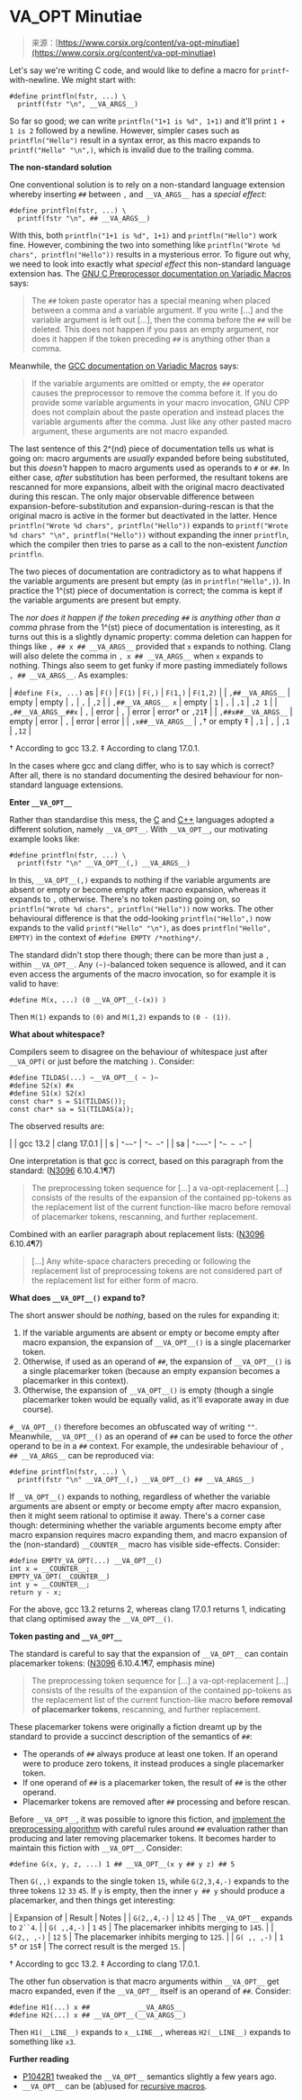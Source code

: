 <!--yml
category: 未分类
date: 2024-05-27 14:34:45
-->

# __VA_OPT__ Minutiae

> 来源：[https://www.corsix.org/content/va-opt-minutiae](https://www.corsix.org/content/va-opt-minutiae)

Let's say we're writing C code, and would like to define a macro for `printf`-with-newline. We might start with:

```
#define printfln(fstr, ...) \
  printf(fstr "\n", __VA_ARGS__) 
```

So far so good; we can write `printfln("1+1 is %d", 1+1)` and it'll print `1 + 1 is 2` followed by a newline. However, simpler cases such as `printfln("Hello")` result in a syntax error, as this macro expands to `printf("Hello" "\n",)`, which is invalid due to the trailing comma.

**The non-standard solution**

One conventional solution is to rely on a non-standard language extension whereby inserting `##` between `,` and `__VA_ARGS__` has a *special effect*:

```
#define printfln(fstr, ...) \
  printf(fstr "\n", ## __VA_ARGS__) 
```

With this, both `printfln("1+1 is %d", 1+1)` and `printfln("Hello")` work fine. However, combining the two into something like `printfln("Wrote %d chars", printfln("Hello"))` results in a mysterious error. To figure out why, we need to look into exactly what *special effect* this non-standard language extension has. The [GNU C Preprocessor documentation on Variadic Macros](https://gcc.gnu.org/onlinedocs/gcc-13.2.0/cpp/Variadic-Macros.html) says:

> The `##` token paste operator has a special meaning when placed between a comma and a variable argument. If you write [...] and the variable argument is left out [...], then the comma before the `##` will be deleted. This does not happen if you pass an empty argument, nor does it happen if the token preceding `##` is anything other than a comma.

Meanwhile, the [GCC documentation on Variadic Macros](https://gcc.gnu.org/onlinedocs/gcc-13.2.0/gcc/Variadic-Macros.html) says:

> If the variable arguments are omitted or empty, the `##` operator causes the preprocessor to remove the comma before it. If you do provide some variable arguments in your macro invocation, GNU CPP does not complain about the paste operation and instead places the variable arguments after the comma. Just like any other pasted macro argument, these arguments are not macro expanded.

The last sentence of this 2^(nd) piece of documentation tells us what is going on: macro arguments are *usually* expanded before being substituted, but this *doesn't* happen to macro arguments used as operands to `#` or `##`. In either case, *after* substitution has been performed, the resultant tokens are rescanned for more expansions, albeit with the original macro deactivated during this rescan. The only major observable difference between expansion-before-substitution and expansion-during-rescan is that the original macro is active in the former but deactivated in the latter. Hence `printfln("Wrote %d chars", printfln("Hello"))` expands to `printf("Wrote %d chars" "\n", printfln("Hello"))` without expanding the inner `printfln`, which the compiler then tries to parse as a call to the non-existent *function* `printfln`.

The two pieces of documentation are contradictory as to what happens if the variable arguments are present but empty (as in `printfln("Hello",)`). In practice the 1^(st) piece of documentation is correct; the comma is kept if the variable arguments are present but empty.

The *nor does it happen if the token preceding `##` is anything other than a comma* phrase from the 1^(st) piece of documentation is interesting, as it turns out this is a slightly dynamic property: comma deletion can happen for things like `, ## x ## __VA_ARGS__` provided that `x` expands to nothing. Clang will also delete the comma in `, x ## __VA_ARGS__` when `x` expands to nothing. Things also seem to get funky if more pasting immediately follows `, ## __VA_ARGS__`. As examples:

| `#define F(x, ...)` as | `F()` | `F(1)` | `F(,)` | `F(1,)` | `F(1,2)` |
| `,##__VA_ARGS__` | empty | empty | `,` | `,` | `,2` |
| `,##__VA_ARGS__ x` | empty | `1` | `,` | `,1` | `,2 1` |
| `,##__VA_ARGS__##x` | `,` | error | `,` | error | error† or `,21`‡ |
| `,##x##__VA_ARGS__` | empty | error | `,` | error | error |
| `,x##__VA_ARGS__` | `,`† or empty ‡ | `,1` | `,` | `,1` | `,12` |

† According to gcc 13.2.
‡ According to clang 17.0.1.

In the cases where gcc and clang differ, who is to say which is correct? After all, there is no standard documenting the desired behaviour for non-standard language extensions.

**Enter `__VA_OPT__`**

Rather than standardise this mess, the [C](https://www.open-std.org/jtc1/sc22/wg14/www/docs/n3033.htm) and [C++](https://www.open-std.org/jtc1/sc22/wg21/docs/papers/2017/p0306r4.html) languages adopted a different solution, namely `__VA_OPT__`. With `__VA_OPT__`, our motivating example looks like:

```
#define printfln(fstr, ...) \
  printf(fstr "\n" __VA_OPT__(,) __VA_ARGS__) 
```

In this, `__VA_OPT__(,)` expands to nothing if the variable arguments are absent or empty or become empty after macro expansion, whereas it expands to `,` otherwise. There's no token pasting going on, so `printfln("Wrote %d chars", printfln("Hello"))` now works. The other behavioural difference is that the odd-looking `printfln("Hello",)` now expands to the valid `printf("Hello" "\n")`, as does `printfln("Hello", EMPTY)` in the context of `#define EMPTY /*nothing*/`.

The standard didn't stop there though; there can be more than just a `,` within `__VA_OPT__`. Any `(`-`)`-balanced token sequence is allowed, and it can even access the arguments of the macro invocation, so for example it is valid to have:

```
#define M(x, ...) (0 __VA_OPT__(-(x)) ) 
```

Then `M(1)` expands to `(0)` and `M(1,2)` expands to `(0 - (1))`.

**What about whitespace?**

Compilers seem to disagree on the behaviour of whitespace just after `__VA_OPT(` or just before the matching `)`. Consider:

```
#define TILDAS(...) ~__VA_OPT__( ~ )~
#define S2(x) #x
#define S1(x) S2(x)
const char* s = S1(TILDAS());
const char* sa = S1(TILDAS(a)); 
```

The observed results are:

|  | gcc 13.2 | clang 17.0.1 |
| s | `"~~"` | `"~ ~"` |
| sa | `"~~~"` | `"~ ~ ~"` |

One interpretation is that gcc is correct, based on this paragraph from the standard: ([N3096](https://www.open-std.org/jtc1/sc22/wg14/www/docs/n3096.pdf) 6.10.4.1¶7)

> The preprocessing token sequence for [...] a va-opt-replacement [...] consists of the results of the expansion of the contained pp-tokens as the replacement list of the current function-like macro before removal of placemarker tokens, rescanning, and further replacement.

Combined with an earlier paragraph about replacement lists: ([N3096](https://www.open-std.org/jtc1/sc22/wg14/www/docs/n3096.pdf) 6.10.4¶7)

> [...] Any white-space characters preceding or following the replacement list of preprocessing tokens are not considered part of the replacement list for either form of macro.

**What does `__VA_OPT__()` expand to?**

The short answer should be *nothing*, based on the rules for expanding it:

1.  If the variable arguments are absent or empty or become empty after macro expansion, the expansion of `__VA_OPT__()` is a single placemarker token.
2.  Otherwise, if used as an operand of `##`, the expansion of `__VA_OPT__()` is a single placemarker token (because an empty expansion becomes a placemarker in this context).
3.  Otherwise, the expansion of `__VA_OPT__()` is empty (though a single placemarker token would be equally valid, as it'll evaporate away in due course).

`#__VA_OPT__()` therefore becomes an obfuscated way of writing `""`. Meanwhile, `__VA_OPT__()` as an operand of `##` can be used to force the *other* operand to be in a `##` context. For example, the undesirable behaviour of `, ## __VA_ARGS__` can be reproduced via:

```
#define printfln(fstr, ...) \
  printf(fstr "\n" __VA_OPT__(,) __VA_OPT__() ## __VA_ARGS__) 
```

If `__VA_OPT__()` expands to nothing, regardless of whether the variable arguments are absent or empty or become empty after macro expansion, then it might seem rational to optimise it away. There's a corner case though: determining whether the variable arguments become empty after macro expansion requires macro expanding them, and macro expansion of the (non-standard) `__COUNTER__` macro has visible side-effects. Consider:

```
#define EMPTY_VA_OPT(...) __VA_OPT__()
int x = __COUNTER__;
EMPTY_VA_OPT(__COUNTER__)
int y = __COUNTER__;
return y - x; 
```

For the above, gcc 13.2 returns 2, whereas clang 17.0.1 returns 1, indicating that clang optimised away the `__VA_OPT__()`.

**Token pasting and `__VA_OPT__`**

The standard is careful to say that the expansion of `__VA_OPT__` can contain placemarker tokens: ([N3096](https://www.open-std.org/jtc1/sc22/wg14/www/docs/n3096.pdf) 6.10.4.1¶7, emphasis mine)

> The preprocessing token sequence for [...] a va-opt-replacement [...] consists of the results of the expansion of the contained pp-tokens as the replacement list of the current function-like macro **before removal of placemarker tokens**, rescanning, and further replacement.

These placemarker tokens were originally a fiction dreamt up by the standard to provide a succinct description of the semantics of `##`:

*   The operands of `##` always produce at least one token. If an operand were to produce zero tokens, it instead produces a single placemarker token.
*   If one operand of `##` is a placemarker token, the result of `##` is the other operand.
*   Placemarker tokens are removed after `##` processing and before rescan.

Before `__VA_OPT__`, it was possible to ignore this fiction, and [implement the preprocessing algorithm](https://www.spinellis.gr/blog/20060626/) with careful rules around `##` evaluation rather than producing and later removing placemarker tokens. It becomes harder to maintain this fiction with `__VA_OPT__`. Consider:

```
#define G(x, y, z, ...) 1 ## __VA_OPT__(x y ## y z) ## 5 
```

Then `G(,,)` expands to the single token `15`, while `G(2,3,4,-)` expands to the three tokens `12` `33` `45`. If `y` is empty, then the inner `y ## y` should produce a placemarker, and then things get interesting:

| Expansion of | Result | Notes |
| `G(2,,4,-)` | `12` `45` | The `__VA_OPT__` expands to `2``4`. |
| `G( ,,4,-)` | `1` `45` | The placemarker inhibits merging to `145`. |
| `G(2,, ,-)` | `12` `5` | The placemarker inhibits merging to `125`. |
| `G( ,, ,-)` | `1` `5`† or `15`‡ | The correct result is the merged `15`. |

† According to gcc 13.2.
‡ According to clang 17.0.1.

The other fun observation is that macro arguments within `__VA_OPT__` get macro expanded, even if the `__VA_OPT__` itself is an operand of `##`. Consider:

```
#define H1(...) x ##            __VA_ARGS__
#define H2(...) x ## __VA_OPT__(__VA_ARGS__) 
```

Then `H1(__LINE__)` expands to `x__LINE__`, whereas `H2(__LINE__)` expands to something like `x3`.

**Further reading**

*   [P1042R1](https://www.open-std.org/jtc1/sc22/wg21/docs/papers/2018/p1042r1.html) tweaked the `__VA_OPT__` semantics slightly a few years ago.
*   `__VA_OPT__` can be (ab)used for [recursive macros](https://www.scs.stanford.edu/~dm/blog/va-opt.html).